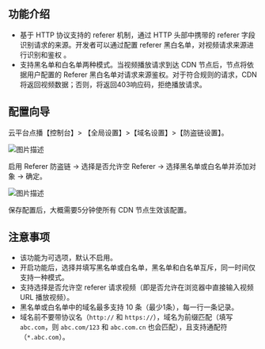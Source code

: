 ## 功能介绍
* 基于 HTTP 协议支持的 referer 机制，通过 HTTP 头部中携带的 referer 字段识别请求的来源。开发者可以通过配置 referer 黑白名单，对视频请求来源进行识别和鉴权 。
* 支持黑名单和白名单两种模式。当视频播放请求到达 CDN 节点后，节点将依据用户配置的 Referer 黑白名单对请求来源鉴权。对于符合规则的请求，CDN 将返回视频数据；否则，将返回403响应码，拒绝播放请求。

## 配置向导
云平台点播【控制台】> 【全局设置】>【域名设置】>【防盗链设置】。

![图片描述](https://mc.qcloudimg.com/static/img/cf5a076e57d3287852bf4ab3fe609bbe/image.png)

启用 Referer 防盗链 -> 选择是否允许空 Referer -> 选择黑名单或白名单并添加对象 -> 确定。

![图片描述](https://mc.qcloudimg.com/static/img/a8519825840de1bc0cb23cccc40436f6/image.png)

保存配置后，大概需要5分钟使所有 CDN 节点生效该配置。

## 注意事项
* 该功能为可选项，默认不启用。
* 开启功能后，选择并填写黑名单或白名单，黑名单和白名单互斥，同一时间仅支持一种模式。
* 支持选择是否允许空 referer 请求视频（即是否允许在浏览器中直接输入视频 URL 播放视频）。
* 黑名单或白名单中的域名最多支持 10 条（最少1条），每一行一条记录。
* 域名前不要带协议名（`http://` 和 `https://`），域名为前缀匹配（填写 `abc.com`，则 `abc.com/123` 和 `abc.com.cn` 也会匹配），且支持通配符 （`*.abc.com`）。
